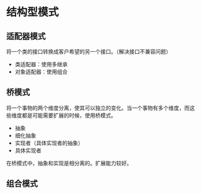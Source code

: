 # 结构型模式
## 适配器模式
将一个类的接口转换成客户希望的另一个接口。（解决接口不兼容问题）
- 类适配器：使用多继承
- 对象适配器：使用组合

## 桥模式
将一个事物的两个维度分离，使其可以独立的变化。当一个事物有多个维度，而这些维度都是可能需要扩展的时候，使用桥模式。
- 抽象
- 细化抽象
- 实现者（具体实现者的抽象）
- 具体实现者

在桥模式中，抽象和实现是相分离的。扩展能力较好。


## 组合模式

